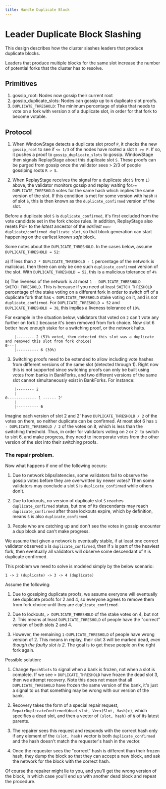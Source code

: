 ```yaml
---
title: Handle Duplicate Block
---
```


# Leader Duplicate Block Slashing

This design describes how the cluster slashes leaders that produce duplicate
blocks.

Leaders that produce multiple blocks for the same slot increase the number of
potential forks that the cluster has to resolve.

## Primitives
1. gossip_root: Nodes now gossip their current root
2. gossip_duplicate_slots: Nodes can gossip up to `N` duplicate slot proofs.
3. `DUPLICATE_THRESHOLD`: The minimum percentage of stake that needs to vote on a fork with version `X` of a duplicate slot, in order for that fork to become votable.

## Protocol
1. When WindowStage detects a duplicate slot proof `P`, it checks the new `gossip_root` to see if `<= 1/3` of the nodes have rooted a slot `S >= P`. If so, it pushes a proof to `gossip_duplicate_slots` to gossip. WindowStage then signals ReplayStage about this duplicate slot `S`. These proofs can be purged from gossip once the validator sees > 2/3 of people gossiping roots `R > S`.

2. When ReplayStage receives the signal for a duplicate slot `S` from `1)` above, the validator monitors gossip and replay waiting for`>= DUPLICATE_THRESHOLD` votes for the same hash which implies the same version of the slot. If this condition is met for some version with hash `H` of slot `S`, this is then known as the `duplicate_confirmed` version of the slot.

Before a duplicate slot `S` is `duplicate_confirmed`, it's first excluded from the vote candidate set in the fork choice rules. In addition, ReplayStage also resets PoH to the *latest* ancestor of the *earliest* `non-duplicate/confirmed_duplicate_slot`, so that block generation can start happening on the earliest known *safe* block.

Some notes about the `DUPLICATE_THRESHOLD`. In the cases below, assume `DUPLICATE_THRESHOLD = 52`:

a) If less than `2 * DUPLICATE_THRESHOLD - 1` percentage of the network is malicious, then there can only be one such `duplicate_confirmed` version of the slot. With `DUPLICATE_THRESHOLD = 52`, this is
a malicious tolerance of `4%`

b) The liveness of the network is at most `1 - DUPLICATE_THRESHOLD - SWITCH_THRESHOLD`. This is because if you need at least `SWITCH_THRESHOLD` percentage of the stake voting on a different fork in order to switch off of a duplicate fork that has `< DUPLICATE_THRESHOLD` stake voting on it, and is *not* `duplicate_confirmed`. For `DUPLICATE_THRESHOLD = 52` and `DUPLICATE_THRESHOLD = 38`, this implies a liveness tolerance of `10%`.

For example in the situation below, validators that voted on `2` can't vote any further on fork `2` because it's been removed from fork choice. Now slot 6 better have enough stake for a switching proof, or the network halts.

```text
    |-------- 2 (51% voted, then detected this slot was a duplicate and removed this slot from fork choice)
0---|
    |---------- 6 (39%)

```

3. Switching proofs need to be extended to allow including vote hashes from different versions of the same slot (detected through 1). Right now this is not supported since switching proofs can
only be built using votes from banks in BankForks, and two different versions of the same slot cannot
simultaneously exist in BankForks. For instance:

```text
    |-------- 2
    |
0------------- 1 ------ 2'
    |
    |---------- 6

```

Imagine each version of slot 2 and 2' have `DUPLICATE_THRESHOLD / 2` of the votes on them, so neither duplicate can be confirmed. At most slot 6 has `1 - DUPLICATE_THRESHOLD / 2` of the votes
on it, which is less than the switching threshold. Thus, in order for validators voting on `2` or `2'` to switch to slot 6, and make progress, they need to incorporate votes from the other version of the slot into their switching proofs.


### The repair problem.
Now what happens if one of the following occurs:

1) Due to network blips/latencies, some validators fail to observe the gossip votes before they are overwritten by newer votes? Then some validators may conclude a slot `S` is `duplicate_confirmed` while others don't.

2) Due to lockouts, no version of duplicate slot `S` reaches `duplicate_confirmed` status, but one of its descendants may reach `duplicate_confirmed` after those lockouts expire, which by definition, means `S` is also `duplicate_confirmed`.

3) People who are catching up and don't see the votes in gossip encounter a dup block and can't make progress.

We assume that given a network is eventually stable, if at least one correct validator observed `S` is `duplicate_confirmed`, then if `S` is part of the heaviest fork, then eventually all validators will observe some descendant of `S` is duplicate confirmed.

This problem we need to solve is modeled simply by the below scenario:

```text
1 -> 2 (duplicate) -> 3 -> 4 (duplicate)
```
Assume the following:

1. Due to gossiping duplicate proofs, we assume everyone will eventually see duplicate proofs for 2 and 4, so everyone agrees to remove them from fork choice until they are `duplicate_confirmed`.

2. Due to lockouts, `> DUPLICATE_THRESHOLD` of the stake votes on 4, but not 2. This means at least `DUPLICATE_THRESHOLD` of people have the "correct" version of both slots 2 and 4.

3. However, the remaining `1-DUPLICATE_THRESHOLD` of people have wrong version of 2. This means in replay, their slot 3 will be marked dead, *even though the faulty slot is 2*. The goal is to get these people on the right fork again.

Possible solution:

1. Change `EpochSlots` to signal when a bank is frozen, not when a slot is complete. If we see > `DUPLICATE_THRESHOLD` have frozen the dead slot 3, then we attempt recovery. Note this does not mean that all `DUPLICATE_THRESHOLD` have frozen the same version of the bank, it's just a signal to us that something may be wrong with our version of the bank.

2. Recovery takes the form of a special repair request, `RepairDuplicateConfirmed(dead_slot, Vec<(Slot, Hash)>)`, which specifies a  dead slot, and then a vector of `(slot, hash)` of `N` of its latest parents.

3. The repairer sees this request and responds with the correct hash only if any element of the `(slot, hash)` vector is both `duplicate_confirmed` and the hash doesn't match the requester's hash in the vector.

4. Once the requester sees the "correct" hash is different than their frozen hash, they dump the block so that they can accept a new block, and ask the network for the block with the correct hash.

Of course the repairer might lie to you, and you'll get the wrong version of the block, in which case you'll end up with another dead block and repeat the procedure.
